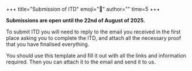 +++
title="Submission of ITD"
emoji="📑"
author=""
time=5
+++

**Submissions are open until the 22nd of August of 2025.**

To submit ITD you will need to reply to the email you received in the first place asking you to complete the ITD, and attach all the necessary proof that you have finalised everything.

You should use this template and fill it out with all the links and information required. Then you can attach it to the email and send it to us.